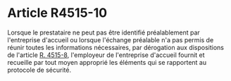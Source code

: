 # Article R4515-10

  
Lorsque le prestataire ne peut pas être identifié préalablement par l'entreprise d'accueil ou lorsque l'échange préalable n'a pas permis de réunir toutes les informations nécessaires, par dérogation aux dispositions de l'article [R. 4515-8][1], l'employeur de l'entreprise d'accueil fournit et recueille par tout moyen approprié les éléments qui se rapportent au protocole de sécurité.

 [1]: /affichCodeArticle.do?cidTexte=LEGITEXT000006072050&idArticle=LEGIARTI000018491678&dateTexte=&categorieLien=cid
